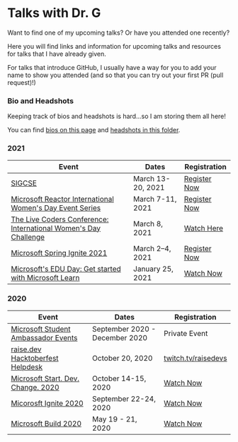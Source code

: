 # Talks with Dr. G

Want to find one of my upcoming talks? Or have you attended one recently?

Here you will find links and information for upcoming talks and resources for talks that I have already given. 

For talks that introduce GitHub, I usually have a way for you to add your name to show you attended (and so that you can try out your first PR (pull request)!)

### Bio and Headshots

Keeping track of bios and headshots is hard...so I am storing them all here!

You can find [bios on this page](bios.md) and [headshots in this folder](https://github.com/sguthals/talkswithdrg/tree/main/docs/media).

### 2021

| Event | Dates | Registration |
|-------|-------| ------------ |
| [SIGCSE](2021-sigcse.md) | March 13-20, 2021 | [Register Now](http://www.sigcse2021.sigcse.org/) |
| [Microsoft Reactor International Women's Day Event Series](2021-reactor-iwd.md) | March 7-11, 2021 | [Register Now](https://developer.microsoft.com/reactor/eventseries/iwd) |
| [The Live Coders Conference: International Women's Day Challenge](2021-live-coders.md) | March 8, 2021 | [Watch Here](https://livecoders.dev/conference/) |
| [Microsoft Spring Ignite 2021](2021-spring-ignite.md) | March 2–4, 2021 | [Register Now](https://myignite.microsoft.com/home) |
| [Microsoft's EDU Day: Get started with Microsoft Learn](2021-edu-day.md) | January 25, 2021 | [Watch Now](https://microsoftedu.eventbuilder.com/event/36512) |


### 2020

| Event | Dates | Registration |
|-------|-------| ------------ |
| [Microsoft Student Ambassador Events](2020-msa.md) | September 2020 - December 2020 | Private Event |
| [raise.dev Hacktoberfest Helpdesk](2020-raise-dev.md) | October 20, 2020 | [twitch.tv/raisedevs](https://www.twitch.tv/raisedevs) |
| [Microsoft Start. Dev. Change. 2020](2020-start-dev-change.md) | October 14-15, 2020 | [Watch Now](https://www.youtube.com/playlist?list=PLlrxD0HtieHhn8drYx69o76YsJmA7T1lD) |
| [Micorosft Ignite 2020](2020-ignite.md) | September 22-24, 2020 | [Watch Now](https://www.youtube.com/c/MicrosoftIgnite/playlists?view=50&sort=dd&shelf_id=1) |
| [Microsoft Build 2020](2020-build.md) | May 19 - 21, 2020 | [Watch Now](https://www.youtube.com/watch?v=S_wNRx7f7rU&list=PLFPUGjQjckXEiPiW868RGBYYHXhBCGLng) |
